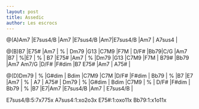 ```yaml
---
layout: post
title: Assedic
author: Les escrocs
---
```



<canvas class="chords">
@(A)Am7 |E7sus4/B |Am7 |E7sus4/B |Am7|E7sus4/B |Am7 | A7sus4 | 

@(B)B7 |E75# |Am7 | % | Dm79 |G13 |C7M9 |F7M |
D/F# |Bb79|C/G |Am7 |B7 | %|E7 | % |
B7 |E75# |Am7 | % |Dm79 |G13 |C7M9 |F7M |
B79# |Bb79 |Am7 Am7/G |D/F# |F#dim |B7 E75# |Am7 | A75# |

@(D)Dm79 | % |G#dim | Bdim |C7M9 |C7M |D/F# |F#dim |
Bb79 | % |B7 |E7 |Am7 | % | A7 | A75# |
Dm79 | % |G#dim | Bdim |C7M9 | % | D/F# |F#dim |
Bb79 | % |B7 |E7|Am7 |E7sus4/B |Am7 | E7sus4/B |
</canvas>

<canvas class="diagram">E7sus4/B:5:7x775x</canvas>
<canvas class="diagram">A7sus4:1:xo2o3x</canvas>
<canvas class="diagram">E75#:1:oxo11x</canvas>
<canvas class="diagram">Bb79:1:x1o11x</canvas>




